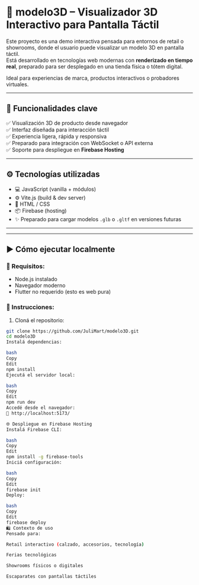 # 🎯 modelo3D – Visualizador 3D Interactivo para Pantalla Táctil

Este proyecto es una demo interactiva pensada para entornos de retail o showrooms, donde el usuario puede visualizar un modelo 3D en pantalla táctil.  
Está desarrollado en tecnologías web modernas con **renderizado en tiempo real**, preparado para ser desplegado en una tienda física o tótem digital.

Ideal para experiencias de marca, productos interactivos o probadores virtuales.

---

## 🧠 Funcionalidades clave

✅ Visualización 3D de producto desde navegador  
✅ Interfaz diseñada para interacción táctil  
✅ Experiencia ligera, rápida y responsiva  
✅ Preparado para integración con WebSocket o API externa  
✅ Soporte para despliegue en **Firebase Hosting**

---

## ⚙️ Tecnologías utilizadas

- 💻 JavaScript (vanilla + módulos)
- ⚙️ Vite.js (build & dev server)
- 🎨 HTML / CSS
- 📦 Firebase (hosting)
- ✨ Preparado para cargar modelos `.glb` o `.gltf` en versiones futuras

---

---

## ▶️ Cómo ejecutar localmente

### 🔹 Requisitos:
- Node.js instalado
- Navegador moderno
- Flutter no requerido (esto es web pura)

### 🔸 Instrucciones:

1. Cloná el repositorio:
```bash
git clone https://github.com/JuliMart/modelo3D.git
cd modelo3D
Instalá dependencias:

bash
Copy
Edit
npm install
Ejecutá el servidor local:

bash
Copy
Edit
npm run dev
Accedé desde el navegador:
📍 http://localhost:5173/

🌐 Despliegue en Firebase Hosting
Instalá Firebase CLI:

bash
Copy
Edit
npm install -g firebase-tools
Iniciá configuración:

bash
Copy
Edit
firebase init
Deploy:

bash
Copy
Edit
firebase deploy
🛍️ Contexto de uso
Pensado para:

Retail interactivo (calzado, accesorios, tecnología)

Ferias tecnológicas

Showrooms físicos o digitales

Escaparates con pantallas táctiles



